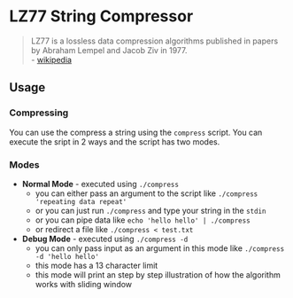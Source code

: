 # **LZ77 String Compressor**

> LZ77 is a lossless data compression algorithms published in papers by Abraham Lempel and Jacob Ziv in 1977.\
>\- [wikipedia](https://en.wikipedia.org/wiki/LZ77_and_LZ78#cite_note-1:~:text=LZ77%20and%20LZ78%20are%20the%20two%20lossless%20data%20compression%20algorithms%20published%20in%20papers%20by%20Abraham%20Lempel%20and%20Jacob%20Ziv%20in%201977%5B1%5D%20and%201978)

## **Usage**

### **Compressing**
You can use the compress a string using the `compress` script. You can execute the sript in 2 ways and the script has two modes.

### **Modes**
- **Normal Mode** - executed using `./compress`
    - you can either pass an argument to the script like `./compress 'repeating data repeat'`
    - or you can just run `./compress` and type your string in the `stdin`
    - or you can pipe data like `echo 'hello hello' | ./compress`
    - or redirect a file like `./compress < test.txt`
- **Debug Mode** - executed using `./compress -d`
    - you can only pass input as an argument in this mode like `./compress -d 'hello hello'`
    - this mode has a 13 character limit
    - this mode will print an step by step illustration of how the algorithm works with sliding window